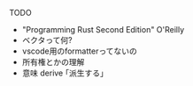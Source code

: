 TODO
- "Programming Rust Second Edition" O'Reilly 
- ベクタって何?
- vscode用のformatterってないの
- 所有権とかの理解
- 意味 derive ｢派生する｣
